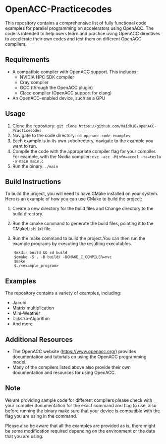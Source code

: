 <!-- ## Compile and Execute the benchmarks -->
<!-- Configure the build and run commands.

The Makefile supports different types of compilers. Enter the directory containing the program's name to compile it. such as cd Jacobi then use the nvc/gcc compiler to compile the parallel code.

1.To compile with Nvidia compiler
> make acc CC=nvc

To compile with GCC compiler
> make acc CC=gcc

2.And then enter: `make run` -->

# OpenACC-Practicecodes

This repository contains a comprehensive list of fully functional code examples for parallel programming on accelerators using OpenACC. The code is intended to help users learn and practice using OpenACC directives to accelerate their own codes and test them on different OpenACC compilers.

## Requirements

- A compatible compiler with OpenACC support. This includes:
  - NVIDIA HPC SDK compiler
  - Cray compiler
  - GCC (through the OpenACC plugin)
  - Clacc compiler (OpenACC support for clang)
- An OpenACC-enabled device, such as a GPU

## Usage

1. Clone the repository: `git clone https://github.com/Vaidh10/OpenACC-Practicecodes`
2. Navigate to the code directory: `cd openacc-code-examples`
3. Each example is in its own subdirectory, navigate to the example you want to run.
4. Compile the code with the appropriate compiler flag for your compiler. For example, with the Nvidia compiler: `nvc -acc -Minfo=accel -ta=tesla -o main main.c`
5. Run the binary: `./main`

## Build Instructions

To build the project, you will need to have CMake installed on your system. Here is an example of how you can use CMake to build the project:

1. Create a new directory for the build files and Change directory to the build directory.

2. Run the cmake command to generate the build files, pointing it to the CMakeLists.txt file.

3. Run the make command to build the project.You can then run the example programs by executing the resulting executables.
```
    $mkdir build && cd build
    $cmake -S . -B build/ -DCMAKE_C_COMPILER=nvc
    $make
    $./<example_program>
```    

## Examples

The repository contains a variety of examples, including:

- Jacobi
- Matrix multiplication
- Mini-Weather
- Dijkstra-Algorithm
- And more

## Additional Resources

- The OpenACC website (https://www.openacc.org/) provides documentation and tutorials on using the OpenACC programming model.
- Many of the compilers listed above also provide their own documentation and resources for using OpenACC.

## Note

We are providing sample code for different compilers please check with your compiler documentation for the exact command and flag to use, also before running the binary make sure that your device is compatible with the flag you are using in the command.

Please also be aware that all the examples are provided as is, there might be some modification required depending on the environment or the data that you are using.